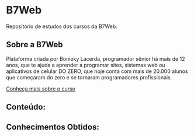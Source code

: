 # B7Web

Repositório de estudos dos cursos da B7Web.

## Sobre a B7Web

Plataforma criada por Bonieky Lacerda, programador sênior há mais de 12 anos, que te ajuda a aprender a programar sites, sistemas web ou aplicativos de celular DO ZERO, que hoje conta com mais de 20.000 alunos que começaram do zero e se tornaram programadores profissionais.

[Conheça mais sobre o curso](https://b7web.com.br/fullstack/)

## Conteúdo:

## Conhecimentos Obtidos:

